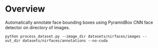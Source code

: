 # Overview

Automatically annotate face bounding boxes using PyramidBox CNN face detector on directory of images.

```python process_dataset.py --image_dir datasets/nirfaces/images --out_dir datasets/nirfaces/annotations --no-cuda```
